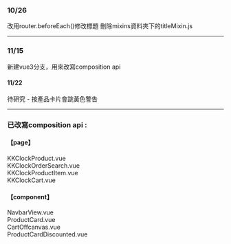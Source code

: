 ### 10/26
改用router.beforeEach()修改標題
刪除mixins資料夾下的titleMixin.js

****
### 11/15
新建vue3分支，用來改寫composition api

#### 11/22
待研究 - 按產品卡片會跳黃色警告

***
### 已改寫composition api :
#### 【page】
KKClockProduct.vue <br>
KKClockOrderSearch.vue <br>
KKClockProductItem.vue <br>
KKClockCart.vue <br>

#### 【component】
NavbarView.vue <br>
ProductCard.vue <br>
CartOffcanvas.vue <br>
ProductCardDiscounted.vue <br>